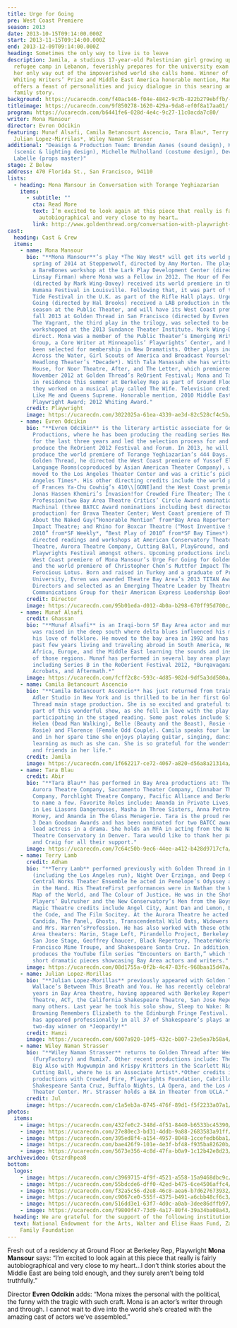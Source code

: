 ```yaml
---
title: Urge for Going
pre: West Coast Premiere
season: 2013
date: 2013-10-15T09:14:00.000Z
start: 2013-11-15T09:14:00.000Z
end: 2013-12-09T09:14:00.000Z
heading: Sometimes the only way to live is to leave
description: Jamila, a studious 17-year-old Palestinian girl growing up in a
  refugee camp in Lebanon, feverishly prepares for the university exam that is
  her only way out of the impoverished world she calls home. Winner of the 2012
  Whiting Writers’ Prize and Middle East America honorable mention, Mansour
  offers a feast of personalities and juicy dialogue in this searing and funny
  family story.
background: https://ucarecdn.com/f40ac146-f04e-4842-9c7b-822b279ebffb/-/crop/2705x1655/0,0/-/preview/
titleimage: https://ucarecdn.com/9f850278-1620-429a-9da8-ef0f8a17aa01/
program: https://ucarecdn.com/b6441fe6-028d-4e4c-9c27-11c0acda7c80/
writer: Mona Mansour
director: Evren Odcikin
featuring: Munaf Alsafi, Camila Betancourt Ascencio, Tara Blau*, Terry Lamb*,
  Julian Lopez-Mirrilas*, Wiley Naman Strasser
additional: "Deasign & Production Team: Brendan Aanes (sound design), Kate Boyd
  (scenic & lighting design), Michelle Mulholland (costume design), Devon
  Labelle (props master)"
stage: Z Below
address: 470 Florida St., San Francisco, 94110
lists:
  - heading: Mona Mansour in Conversation with Torange Yeghiazarian
    items:
      - subtitle: ""
        cta: Read More
        text: I’m excited to look again at this piece that really is fairly
          autobiographical and very close to my heart…
        link: http://www.goldenthread.org/conversation-with-playwright-mona-mansour-by-torange-yeghiazarian/
cast:
  heading: Cast & Crew
  items:
    - name: Mona Mansour
      bio: "**Mona Mansour**’s play *The Way West* will get its world premiere in
        spring of 2014 at Steppenwolf, directed by Amy Morton. The play received
        a BareBones workshop at the Lark Play Development Center (directed by
        Linsay Firman) where Mona was a Fellow in 2012. The Hour of Feeling
        (directed by Mark Wing-Davey) received its world premiere in the 2012
        Humana Festival in Louisville. Following that, it was part of the High
        Tide Festival in the U.K. as part of the Rifle Hall plays. Urge for
        Going (directed by Hal Brooks) received a LAB production in the 2011
        season at the Public Theater, and will have its West Coast premiere in
        fall 2013 at Golden Thread in San Francisco (directed by Evren Odcikin).
        The Vagrant, the third play in the trilogy, was selected to be
        workshopped at the 2013 Sundance Theater Institute. Mark Wing-Davey will
        direct. Mona was a member of the Public Theater’s Emerging Writers
        Group, a Core Writer at Minneapolis’ Playwrights’ Center, and has just
        been selected for membership in New Dramatists. Other plays include
        Across the Water, Girl Scouts of America and Broadcast Yourself (part of
        Headlong Theater’s *Decade*). With Tala Manassah she has written The
        House, for Noor Theatre, After, and The Letter, which premiered in
        November 2012 at Golden Thread’s ReOrient Festival; Mona and Tala were
        in residence this summer at Berkeley Rep as part of Ground Floor, where
        they worked on a musical play called The Wife. Television credits: Dead
        Like Me and Queens Supreme. Honorable mention, 2010 Middle East America
        Playwright Award; 2012 Whiting Award."
      credit: Playwright
      image: https://ucarecdn.com/3022025a-61ea-4339-ae3d-82c528cf4c5b/
    - name: Evren Odcikin
      bio: "**Evren Odcikin** is the literary artistic associate for Golden Thread
        Productions, where he has been producing the reading series New Threads
        for the last three years and led the selection process for and helped
        produce the ReOrient 2012 Festival and Forum. In 2013, he will also
        produce the world premiere of Torange Yeghiazarian’s 444 Days. For
        Golden Thread, he directed the West Coast premiere of Yussef El Guindi’s
        Language Rooms(coproduced by Asian American Theater Company), which
        moved to the Los Angeles Theater Center and was a critic’s pick for*Los
        Angeles Times*. His other directing credits include the world premiere
        of Frances Ya-Chu Cowhig’s 410\\[GONE]and the West Coast premiere of
        Jonas Hassen Khemiri’s Invasion!for Crowded Fire Theater; The Oldest
        Profession(two Bay Area Theatre Critics’ Circle Award nominations) and
        Machinal (three BATCC Award nominations including best director and best
        production) for Brava Theater Center; West Coast premiere of The Play
        About the Naked Guy(“Honorable Mention” from*Bay Area Reporter*) for
        Impact Theatre; and Rhino for Boxcar Theatre (“Most Inventive Staging of
        2010” from*SF Weekly*, “Best Play of 2010” from*SF Bay Times*). He has
        directed readings and workshops at American Conservatory Theater, Magic
        Theatre, Aurora Theatre Company, Cutting Ball, PlayGround, and Bay Area
        Playwrights Festival amongst others. Upcoming productions include the
        West Coast premiere of Mona Mansour’s Urge For Going for Golden Thread
        and the world premiere of Christopher Chen’s Muttfor Impact Theatre and
        Ferocious Lotus. Born and raised in Turkey and a graduate of Princeton
        University, Evren was awarded Theatre Bay Area’s 2013 TITAN Award for
        Directors and selected as an Emerging Theatre Leader by Theatre
        Communications Group for their American Express Leadership Bootcamp."
      credit: Director
      image: https://ucarecdn.com/95b01eda-d012-4b0a-b298-670ff95d700c/
    - name: Munaf Alsafi
      credit: Ghassan
      bio: "**Munaf Alsafi** is an Iraqi-born SF Bay Area actor and musician. Munaf
        was raised in the deep south where delta blues influenced his music and
        his love of folklore. He moved to the bay area in 1992 and has spent the
        past few years living and traveling abroad in South America, North
        Africa, Europe, and the Middle East learning the sounds and instruments
        of those regions. Munaf has performed in several bay area plays
        including Series B in the ReOerient Festival 2012, *Burqavaganza, 10
        Acrobats, and Aftermath.*"
      image: https://ucarecdn.com/fcff2c8c-593c-4d85-982d-9df5a3dd580a/
    - name: Camila Betancourt Ascencio
      bio: "**Camila Betancourt Ascencio** has just returned from training at Stella
        Adler Studio in New York and is thrilled to be in her first Golden
        Thread main stage production. She is so excited and grateful to be a
        part of this wonderful show, as she fell in love with the play after
        participating in the staged reading. Some past roles include Sister
        Helen (Dead Man Walking), Belle (Beauty and the Beast), Rosie (Really
        Rosie) and Florence (Female Odd Couple). Camila speaks four languages
        and in her spare time she enjoys playing guitar, singing, dancing and
        learning as much as she can. She is so grateful for the wonderful family
        and friends in her life."
      credit: Jamila
      image: https://ucarecdn.com/1f662217-ce72-4067-a820-d56a8a21314a/
    - name: Tara Blau
      credit: Abir
      bio: "**Tara Blau** has performed in Bay Area productions at: TheatreWorks,
        Aurora Theatre Company, Sacramento Theater Company, Cinnabar Theatre
        Company, Porchlight Theatre Company, Pacific Alliance and Berkeley Rep
        to name a few. Favorite Roles include: Amanda in Private Lives, Meurtuil
        in Les Liasons Dangerouses, Masha in Three Sisters, Anna Petrova in Wild
        Honey, and Amanda in The Glass Menagerie. Tara is the proud recipient of
        3 Dean Goodman Awards and has been nominated for two BATCC awards for
        lead actress in a drama. She holds an MFA in acting from the National
        Theatre Conservatory in Denver. Tara would like to thank her parents,
        and Craig for all their support."
      image: https://ucarecdn.com/7c64c50b-9ec6-44ee-a412-b428d9717cfa/
    - name: Terry Lamb
      credit: Adham
      bio: "**Terry Lamb** performed previously with Golden Thread in Language Rooms
        (including the Los Angeles run), Night Over Erzinga, and Deep Cut. With
        Central Works Theater Ensemble he acted in Penelope’s Odyssey and Bird
        in the Hand. His TheatreFirst performances were in Nathan the Wise, A
        Map of the World, and The Colour of Justice. He was in the Shotgun
        Players’ Bulrusher and the New Conservatory’s Men from the Boys His
        Magic Theatre credits include Angel City, Aunt Dan and Lemon, Breaking
        the Code, and The Film Socitey. At the Aurora Theatre he acted in
        Candida, The Panel, Ghosts, Transcendental Wild Oats, Widowers’ Houses,
        and Mrs. Warren’sProfession. He has also worked with these other Bay
        Area theaters: Marin, Stage Left, Pirandello Project, Berkeley Jewish,
        San Jose Stage, Geoffrey Chaucer, Black Repertory, TheaterWorks, San
        Francisco Mime Troupe, and Shakespeare Santa Cruz. In addition, Terry
        produces the YouTube film series “Encounters on Earth,” which features
        short dramatic pieces showcasing Bay Area actors and writers."
      image: https://ucarecdn.com/08d1755a-0f2b-4c47-83fc-968baa15d47a/
    - name: Julian Lopez-Morillas
      bio: "**Julian Lopez-Morillas** previously appeared with Golden Thread in Naomi
        Wallace’s Between This Breath and You. He has recently celebrated 40
        years in Bay Area theatre, having appeared with Berkeley Repertory
        Theatre, ACT, the California Shakespeare Theatre, San Jose Repertory and
        many others. Last year he took his solo show, Sleep to Wake: Robert
        Browning Remembers Elizabeth to the Edinburgh Fringe Festival. Julian
        has appeared professionally in all 37 of Shakespeare’s plays and was a
        two-day winner on *Jeopardy!*"
      credit: Hamzi
      image: https://ucarecdn.com/6007a920-10f5-432c-b807-23e5ea7b58a4/
    - name: Wiley Naman Strasser
      bio: "**Wiley Naman Strasser** returns to Golden Thread after Weeping Willow
        (FuryFactory) and Rumix7. Other recent productions include: The Great
        Big Also with Mugwumpin and Krispy Kritters in the Scarlett Nightwith
        Cutting Ball, where he is an Associate Artist*.*Other credits include
        productions with Crowded Fire, Playwrights Foundation, Cabrillo Stage,
        Shakespeare Santa Cruz, Buffalo Nights, LA Opera, and the Los Angeles
        Theater Center. Mr. Strasser holds a BA in Theater from UCLA."
      credit: Jul
      image: https://ucarecdn.com/c1a5eb3a-8745-476f-89d1-f5f2233a07a1/
photos:
  items:
    - image: https://ucarecdn.com/432fe0c2-348d-4f51-8440-b6533bc45390/
    - image: https://ucarecdn.com/27e80ec3-bd31-4ddb-9a88-2683583a91ff/
    - image: https://ucarecdn.com/395ed8f4-a154-4957-8048-1ccefedb6ba1/
    - image: https://ucarecdn.com/bae426f9-101e-4e3f-bf48-f935ba82620b/
    - image: https://ucarecdn.com/5673e356-4c8d-47fa-b0a9-1c12b42e8d23/
archivevideo: Qtszrdhpea8
bottom:
  logos:
    - image: https://ucarecdn.com/c3969715-4f9f-4521-a558-15a9468dbc9c/
    - image: https://ucarecdn.com/55bdcde6-dff0-42ed-b475-6ce4506affc4/
    - image: https://ucarecdn.com/f32a5c56-d2e8-46c8-aea6-b7d627673932/
    - image: https://ucarecdn.com/c9067ce0-555f-4375-b491-a6cbb48cf6c3/
    - image: https://ucarecdn.com/516dd3e1-63f7-4d0c-a0ab-3dee86dffb97/
    - image: https://ucarecdn.com/f9800f47-73d9-4a17-80f4-39a34ba08a43/
  heading: We are grateful for the support of the following institutions
  text: National Endowment for the Arts, Walter and Elise Haas Fund, Zallerbach
    Family Foundation
---
```

Fresh out of a residency at Ground Floor at Berkeley Rep, Playwright **Mona Mansour** says: “I’m excited to look again at this piece that really is fairly autobiographical and very close to my heart…I don’t think stories about the Middle East are being told enough, and they surely aren’t being told truthfully.”

Director **Evren Odcikin** adds: “Mona mixes the personal with the political, the funny with the tragic with such craft. Mona is an actor’s writer through and through. I cannot wait to dive into the world she’s created with the amazing cast of actors we’ve assembled.”